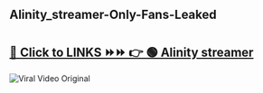 
 ## Alinity_streamer-Only-Fans-Leaked

# <h2><a href="https://clipsfans.com/Alinity_streamer&ref=git">🔗 Click to LINKS ⏩⏩ 👉 🟢 Alinity streamer </a></h2>

<a href="https://clipsfans.com/Alinity_streamer&ref=git" rel="nofollow" data-target="animated-image.originalLink"><img src="https://i.ibb.co.com/xMMVF88/686577567.gif" alt="Viral Video Original" style="max-width: 100%; display: inline-block;" data-target="animated-image.originalImage"></a>
